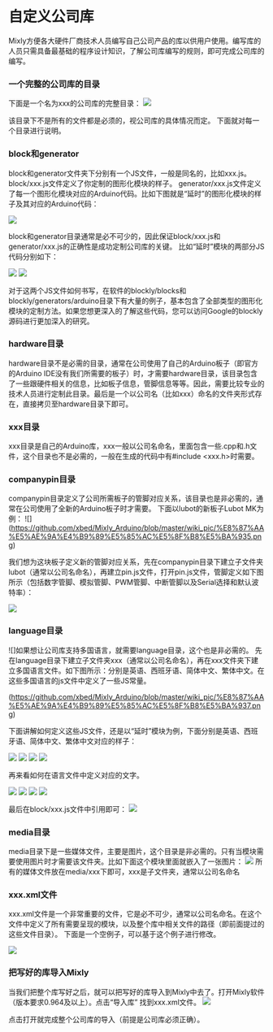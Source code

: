 # 自定义公司库
Mixly方便各大硬件厂商技术人员编写自己公司产品的库以供用户使用。编写库的人员只需具备最基础的程序设计知识，了解公司库编写的规则，即可完成公司库的编写。
### 一个完整的公司库的目录
下面是一个名为xxx的公司库的完整目录：
![](https://github.com/xbed/Mixly_Arduino/blob/master/wiki_pic/%E8%87%AA%E5%AE%9A%E4%B9%89%E5%85%AC%E5%8F%B8%E5%BA%931.png)

该目录下不是所有的文件都是必须的，视公司库的具体情况而定。
下面就对每一个目录进行说明。

### block和generator
block和generator文件夹下分别有一个JS文件，一般是同名的，比如xxx.js。block/xxx.js文件定义了你定制的图形化模块的样子。
generator/xxx.js文件定义了每一个图形化模块对应的Arduino代码。比如下图就是“延时”的图形化模块的样子及其对应的Arduino代码：

![](https://github.com/xbed/Mixly_Arduino/blob/master/wiki_pic/%E8%87%AA%E5%AE%9A%E4%B9%89%E5%85%AC%E5%8F%B8%E5%BA%932.png)

block和generator目录通常是必不可少的，因此保证block/xxx.js和generator/xxx.js的正确性是成功定制公司库的关键。
比如“延时”模块的两部分JS代码分别如下：

![](https://github.com/xbed/Mixly_Arduino/blob/master/wiki_pic/%E8%87%AA%E5%AE%9A%E4%B9%89%E5%85%AC%E5%8F%B8%E5%BA%933.png)
![](https://github.com/xbed/Mixly_Arduino/blob/master/wiki_pic/%E8%87%AA%E5%AE%9A%E4%B9%89%E5%85%AC%E5%8F%B8%E5%BA%934.png)


对于这两个JS文件如何书写，在软件的blockly/blocks和blockly/generators/arduino目录下有大量的例子，基本包含了全部类型的图形化模块的定制方法。如果您想更深入的了解这些代码，您可以访问Google的blockly源码进行更加深入的研究。
### hardware目录
hardware目录不是必需的目录，通常在公司使用了自己的Arduino板子（即官方的Arduino IDE没有我们所需要的板子）时，才需要hardware目录，该目录包含了一些跟硬件相关的信息，比如板子信息，管脚信息等等。因此，需要比较专业的技术人员进行定制此目录。最后是一个以公司名（比如xxx）命名的文件夹形式存在，直接拷贝至hardware目录下即可。

### xxx目录
xxx目录是自己的Arduino库，xxx一般以公司名命名，里面包含一些.cpp和.h文件，这个目录也不是必需的，一般在生成的代码中有#include <xxx.h>时需要。
### companypin目录
companypin目录定义了公司所需板子的管脚对应关系，该目录也是非必需的，通常在公司使用了全新的Arduino板子时才需要。
下面以lubot的新板子Lubot MK为例：
![]
(https://github.com/xbed/Mixly_Arduino/blob/master/wiki_pic/%E8%87%AA%E5%AE%9A%E4%B9%89%E5%85%AC%E5%8F%B8%E5%BA%935.png)

我们想为这块板子定义新的管脚对应关系，先在companypin目录下建立子文件夹lubot（通常以公司名命名），再建立pin.js文件，打开pin.js文件，管脚定义如下图所示（包括数字管脚、模拟管脚、PWM管脚、中断管脚以及Serial选择和默认波特率）：

![](https://github.com/xbed/Mixly_Arduino/blob/master/wiki_pic/%E8%87%AA%E5%AE%9A%E4%B9%89%E5%85%AC%E5%8F%B8%E5%BA%936.png)
### language目录
![]如果想让公司库支持多国语言，就需要language目录，这个也是非必需的。
先在language目录下建立子文件夹xxx（通常以公司名命名），再在xxx文件夹下建立多国语言文件。如下图所示：分别是英语、西班牙语、简体中文、繁体中文。在这些多国语言的js文件中定义了一些JS常量。

(https://github.com/xbed/Mixly_Arduino/blob/master/wiki_pic/%E8%87%AA%E5%AE%9A%E4%B9%89%E5%85%AC%E5%8F%B8%E5%BA%937.png)

下面讲解如何定义这些JS文件，还是以“延时”模块为例，下面分别是英语、西班牙语、简体中文、繁体中文对应的样子：

![](https://github.com/xbed/Mixly_Arduino/blob/master/wiki_pic/%E8%87%AA%E5%AE%9A%E4%B9%89%E5%85%AC%E5%8F%B8%E5%BA%938.png)
![](https://github.com/xbed/Mixly_Arduino/blob/master/wiki_pic/%E8%87%AA%E5%AE%9A%E4%B9%89%E5%85%AC%E5%8F%B8%E5%BA%939.png)
![](https://github.com/xbed/Mixly_Arduino/blob/master/wiki_pic/%E8%87%AA%E5%AE%9A%E4%B9%89%E5%85%AC%E5%8F%B8%E5%BA%9310.png)
![](https://github.com/xbed/Mixly_Arduino/blob/master/wiki_pic/%E8%87%AA%E5%AE%9A%E4%B9%89%E5%85%AC%E5%8F%B8%E5%BA%9311.png)

再来看如何在语言文件中定义对应的文字。

![](https://github.com/xbed/Mixly_Arduino/blob/master/wiki_pic/%E8%87%AA%E5%AE%9A%E4%B9%89%E5%85%AC%E5%8F%B8%E5%BA%9312.png)
![](https://github.com/xbed/Mixly_Arduino/blob/master/wiki_pic/%E8%87%AA%E5%AE%9A%E4%B9%89%E5%85%AC%E5%8F%B8%E5%BA%9313.png)
![](https://github.com/xbed/Mixly_Arduino/blob/master/wiki_pic/%E8%87%AA%E5%AE%9A%E4%B9%89%E5%85%AC%E5%8F%B8%E5%BA%9314.png)
![](https://github.com/xbed/Mixly_Arduino/blob/master/wiki_pic/%E8%87%AA%E5%AE%9A%E4%B9%89%E5%85%AC%E5%8F%B8%E5%BA%9315.png)

最后在block/xxx.js文件中引用即可：
![](https://github.com/xbed/Mixly_Arduino/blob/master/wiki_pic/%E8%87%AA%E5%AE%9A%E4%B9%89%E5%85%AC%E5%8F%B8%E5%BA%9316.png)
### media目录
media目录下是一些媒体文件，主要是图片，这个目录是非必需的。只有当模块需要使用图片时才需要该文件夹。比如下面这个模块里面就嵌入了一张图片：
![](https://github.com/xbed/Mixly_Arduino/blob/master/wiki_pic/%E8%87%AA%E5%AE%9A%E4%B9%89%E5%85%AC%E5%8F%B8%E5%BA%9317.png)
所有的媒体文件放在media/xxx下即可，xxx是子文件夹，通常以公司名命名
### xxx.xml文件
xxx.xml文件是一个非常重要的文件，它是必不可少，通常以公司名命名。在这个文件中定义了所有需要呈现的模块，以及整个库中相关文件的路径（即前面提过的这些文件目录）。
下面是一个空例子，可以基于这个例子进行修改。

![](https://github.com/xbed/Mixly_Arduino/blob/master/wiki_pic/%E8%87%AA%E5%AE%9A%E4%B9%89%E5%85%AC%E5%8F%B8%E5%BA%9318.png)

### 把写好的库导入Mixly
当我们把整个库写好之后，就可以把写好的库导入到Mixly中去了。打开Mixly软件（版本要求0.964及以上）。点击“导入库”  找到xxx.xml文件。
![](https://github.com/xbed/Mixly_Arduino/blob/master/wiki_pic/%E8%87%AA%E5%AE%9A%E4%B9%89%E5%85%AC%E5%8F%B8%E5%BA%9319.png)

点击打开就完成整个公司库的导入（前提是公司库必须正确）。